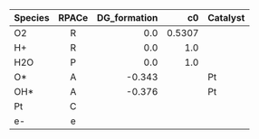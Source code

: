 | Species | RPACe | DG_formation |     c0 | Catalyst |
|---------|:-----:|-------------:|-------:|:---------|
| O2      |   R   |          0.0 | 0.5307 |          |
| H+      |   R   |          0.0 |    1.0 |          |
| H2O     |   P   |          0.0 |    1.0 |          |
| O*      |   A   |       -0.343 |        | Pt       |
| OH*     |   A   |       -0.376 |        | Pt       |
| Pt      |   C   |              |        |          |
| e-      |   e   |              |        |          |
